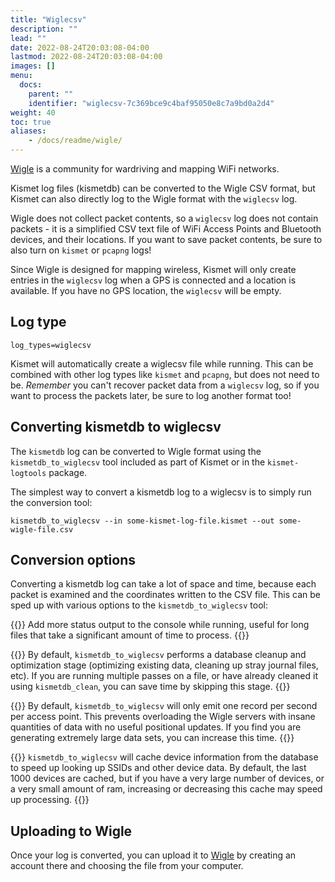 ```yaml
---
title: "Wiglecsv"
description: ""
lead: ""
date: 2022-08-24T20:03:08-04:00
lastmod: 2022-08-24T20:03:08-04:00
images: []
menu:
  docs:
    parent: ""
    identifier: "wiglecsv-7c369bce9c4baf95050e8c7a9bd0a2d4"
weight: 40
toc: true
aliases:
    - /docs/readme/wigle/
---
```


[Wigle](https://wigle.net) is a community for wardriving and mapping WiFi networks.

Kismet log files (kismetdb) can be converted to the Wigle CSV format, but Kismet can also directly log to the Wigle format with the `wiglecsv` log.

Wigle does not collect packet contents, so a `wiglecsv` log does not contain packets - it is a simplified CSV text file of WiFi Access Points and Bluetooth devices, and their locations.  If you want to save packet contents, be sure to also turn on `kismet` or `pcapng` logs!

Since Wigle is designed for mapping wireless, Kismet will only create entries in the `wiglecsv` log when a GPS is connected and a location is available.  If you have no GPS location, the `wiglecsv` will be empty.


## Log type

```
log_types=wiglecsv
```

Kismet will automatically create a wiglecsv file while running.  This can be combined with other log types like `kismet` and `pcapng`, but does not need to be.  *Remember* you can't recover packet data from a `wiglecsv` log, so if you want to process the packets later, be sure to log another format too!

## Converting kismetdb to wiglecsv

The `kismetdb` log can be converted to Wigle format using the `kismetdb_to_wiglecsv` tool included as part of Kismet or in the `kismet-logtools` package.

The simplest way to convert a kismetdb log to a wiglecsv is to simply run the conversion tool:

```
kismetdb_to_wiglecsv --in some-kismet-log-file.kismet --out some-wigle-file.csv
```

## Conversion options

Converting a kismetdb log can take a lot of space and time, because each packet is examined and the coordinates written to the CSV file.  This can be sped up with various options to the `kismetdb_to_wiglecsv` tool:

{{<argument verbose>}}
Add more status output to the console while running, useful for long files that take a significant amount of time to process.
{{</argument>}}


{{<argument skip-clean>}}
By default, `kismetdb_to_wiglecsv` performs a database cleanup and optimization stage (optimizing existing data, cleaning up stray journal files, etc).  If you are running multiple passes on a file, or have already cleaned it using `kismetdb_clean`, you can save time by skipping this stage.
{{</argument>}}


{{<argument rate-limit limit-in-seconds>}}
By default, `kismetdb_to_wiglecsv` will only emit one record per second per access point.  This prevents overloading the Wigle servers with insane quantities of data with no useful positional updates.  If you find you are generating extremely large data sets, you can increase this time.
{{</argument>}}


{{<argument cache-limit number-of-devices>}}
`kismetdb_to_wiglecsv` will cache device information from the database to speed up looking up SSIDs and other device data.  By default, the last 1000 devices are cached, but if you have a very large number of devices, or a very small amount of ram, increasing or decreasing this cache may speed up processing.
{{</argument>}}

## Uploading to Wigle

Once your log is converted, you can upload it to [Wigle](https://www.wigle.net) by creating an account there and choosing the file from your computer.

